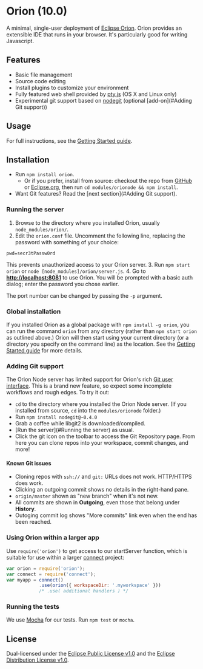 # Orion (10.0)
A minimal, single-user deployment of [Eclipse Orion](http://www.eclipse.org/orion/). Orion provides an extensible IDE that runs in your browser. It's particularly good for writing Javascript.

## Features
* Basic file management
* Source code editing
* Install plugins to customize your environment
* Fully featured web shell provided by [pty.js](https://github.com/chjj/pty.js) (OS X and Linux only)
* Experimental git support based on [nodegit](http://www.nodegit.org/) (optional [add-on](#Adding Git support))

## Usage
For full instructions, see the [Getting Started guide](http://wiki.eclipse.org/Orion/Node/Getting_started).

## Installation
* Run `npm install orion`.
  * Or if you prefer, install from source: checkout the repo from [GitHub](https://github.com/eclipse/orion.client) or [Eclipse.org](http://git.eclipse.org/c/orion/org.eclipse.orion.client.git/),
    then run `cd modules/orionode && npm install`.
* Want Git features? Read the [next section](#Adding Git support).

### Running the server
1. Browse to the directory where you installed Orion, usually `node_modules/orion/`.
2. Edit the `orion.conf` file. Uncomment the following line, replacing the password with something of your choice:
  ```
  pwd=secr3tPassw0rd
  ```
  This prevents unauthorized access to your Orion server.
3. Run `npm start orion` or `node [node_modules]/orion/server.js`.
4. Go to **[http://localhost:8081](http://localhost:8081)** to use Orion. You will be prompted with a basic auth dialog; enter the password you chose earlier.

The port number can be changed by passing the `-p` argument.

### Global installation
If you installed Orion as a global package with `npm install -g orion`, you can run the command `orion` from any directory (rather than `npm start orion` as outlined above.)
Orion will then start using your current directory (or a directory you specify on the command  line) as the location.
See the [Getting Started guide](https://wiki.eclipse.org/Orion/Node/Getting_started#Using_a_global_installation_of_Orionode) for more details.

### Adding Git support
The Orion Node server has limited support for Orion's rich [Git user interface](https://github.com/eclipse/orion.client/blob/master/bundles/org.eclipse.orion.client.help/web/helpContent/Orion%20User%20Guide/Git%20User%20Guide.md).
This is a brand new feature, so expect some incomplete workflows and rough edges. To try it out:

* `cd` to the directory where you installed the Orion Node server. (If you installed from source, `cd` into the `modules/orionode` folder.)
* Run `npm install nodegit@~0.4.0`
* Grab a coffee while libgit2 is downloaded/compiled.
* [Run the server](#Running the server) as usual.
* Click the git icon on the toolbar to access the Git Repository page. From here you can clone repos into your workspace, commit changes, and more!

#### Known Git issues
* Cloning repos with `ssh://` and `git:` URLs does not work. HTTP/HTTPS does work.
* Clicking an outgoing commit shows no details in the right-hand pane.
* `origin/master` shown as "new branch" when it's not new.
* All commits are shown in **Outgoing**, even those that belong under **History**.
* Outoging commit log shows "More commits" link even when the end has been reached.

### Using Orion within a larger app
Use `require('orion')` to get access to our startServer function, which is suitable for use within a larger [connect](https://github.com/senchalabs/connect/) project:

```js
var orion = require('orion');
var connect = require('connect');
var myapp = connect()
			.use(orion({ workspaceDir: '.myworkspace' }))
			/* .use( additional handlers ) */
```

### Running the tests
We use [Mocha](https://github.com/visionmedia/mocha) for our tests. Run `npm test` or `mocha`.

## License
Dual-licensed under the [Eclipse Public License v1.0](http://www.eclipse.org/legal/epl-v10.html) and the [Eclipse Distribution License v1.0](http://www.eclipse.org/org/documents/edl-v10.html).
